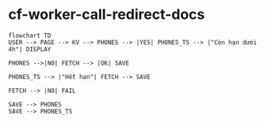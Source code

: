 # cf-worker-call-redirect-docs

```mermaid
flowchart TD
USER --> PAGE --> KV --> PHONES --> |YES| PHONES_TS --> |"Còn hạn dưới 4h"| DISPLAY

PHONES -->|NO| FETCH --> |OK| SAVE

PHONES_TS --> |"Hết hạn"| FETCH --> SAVE

FETCH --> |NO| FAIL

SAVE --> PHONES
SAVE --> PHONES_TS

```
